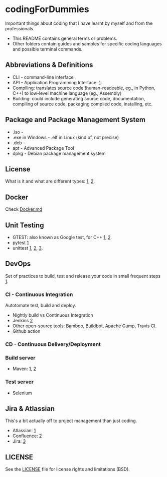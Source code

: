 # codingForDummies

Important things about coding that I have learnt by myself and from the professionals.

- This README contains general terms or problems.
- Other folders contain guides and samples for specific coding languages and possible terminal commands.

## Abbreviations & Definitions

- CLI - command-line interface
- API - Application Programming Interface: [1](https://youtu.be/s7wmiS2mSXY).
- Compiling: translates source code (human-readeable, eg., in Python, C++) to low-level machine language (eg., Assembly)
- Building: could include generating source code, documentation, compiling of source code, packaging complied code, installing, etc.

## Package and Package Management System

- .iso -
- .exe in Windows - .elf in Linux (kind of, not precise)
- .deb -
- apt - Advanced Package Tool
- dpkg - Debian package management system

## License

What is it and what are different types: [1](https://gist.github.com/nicolasdao/a7adda51f2f185e8d2700e1573d8a633), [2](https://exygy.com/blog/which-license-should-i-use-mit-vs-apache-vs-gpl/).

## Docker

Check [Docker.md](dockerFD/README.md)

## Unit Testing

- GTEST: also known as Google test, for C++ [1](https://youtu.be/nbFXI9SDfbk), [2](https://youtu.be/BwO07hUzFNQ).
- pytest [1](https://youtu.be/DhUpxWjOhME)
- unittest [1](https://youtu.be/6tNS--WetLI), [2](https://youtu.be/1Lfv5tUGsn8), [3](https://youtu.be/uCxL7NGEohI).

## DevOps

Set of practices to build, test and release your code in small frequent steps [1](https://youtu.be/scEDHsr3APg).

### CI - Continuous Integration

Autotomate test, build and deploy.

- Nightly build vs Continuous Integration
- Jenkins [2](https://youtu.be/LFDrDnKPOTg)
- Other open-source tools: Bamboo, Buildbot, Apache Gump, Travis CI.
- Github action

### CD - Continuous Delivery/Deployment

### Build server

- Maven: [1](https://youtu.be/bSaBmXFym30), [2](https://youtu.be/JXXdipKFLQg)

### Test server

- Selenium

## Jira & Atlassian

This's a bit actually off to project management than just coding.

- Atlassian: [1](https://youtu.be/hWXNmcSN4bE)
- Confluence: [2](https://youtu.be/uhWCMlcY_Zw)
- Jira: [3](https://youtu.be/xrCJv0fTyR8)

## LICENSE

See the [LICENSE](LICENSE.md) file for license rights and limitations (BSD).
